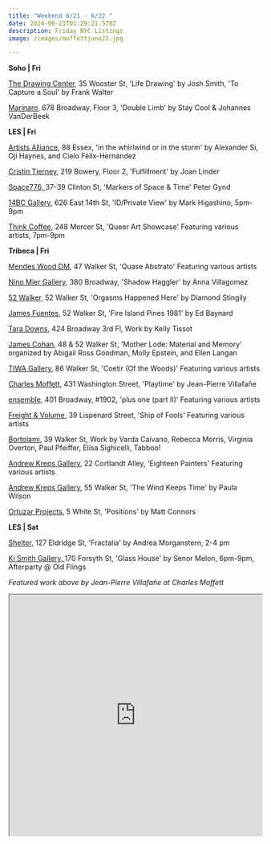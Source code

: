 ```yaml
---
title: "Weekend 6/21 - 6/22 "
date: 2024-06-21T01:29:21.578Z
description: Friday NYC Listings
image: /images/moffettjune21.jpg

---
```

**S﻿oho | Fri**

[The Drawing Center](https://drawingcenter.org/exhibitions/josh-smith), 35 Wooster St, 'Life Drawing' by Josh Smith, 'To Capture a Soul' by Frank Walter

[Marinaro](https://www.marinaro.biz/), 678 Broadway, Floor 3, 'Double Limb' by Stay Cool & Johannes VanDerBeek

**L﻿ES | Fri**

[Artists Alliance](https://www.artistsallianceinc.org/), 88 Essex, 'in the whirlwind or in the storm' by Alexander Si, Oji Haynes, and Cielo Félix-Hernández

[Cristin Tierney](https://www.cristintierney.com/exhibitions/94-joan-linder-fulfillment/cover/), 219 Bowery, Floor 2, 'Fulfillment' by Joan Linder

[Space776, ](https://www.space776.com/)37-39 Clinton St, 'Markers of Space & Time' Peter Gynd

[14BC Gallery](https://www.instagram.com/14bcgallery), 626 East 14th St, 'ID/Private View' by Mark Higashino, 5pm-9pm

[Think Coffee](http://www.instagram.com/thinkcoffeenyc), 248 Mercer St, 'Queer Art Showcase' Featuring various artists, 7pm-9pm

**T﻿ribeca | Fri**

[Mendes Wood DM](https://mendeswooddm.com/exhibitions/329-quase-abstrato/), 47 Walker St, 'Quase Abstrato' Featuring various artists

[Nino Mier Gallery](https://www.miergallery.com/exhibitions), 380 Broadway, 'Shadow Haggler' by Anna Villagomez

[52 Walker](https://www.52walker.com/exhibitions/diamond-stingily-orgasms-happened-here), 52 Walker St, 'Orgasms Happened Here' by Diamond Stingily

[James Fuentes](https://jamesfuentes.com/exhibitions/fire-island-pines-1981), 52 Walker St, 'Fire Island Pines 1981' by Ed Baynard

[Tara Downs](https://taradowns.com/exhibitions/kelly-tissot), 424 Broadway 3rd Fl, Work by Kelly Tissot

[James Cohan](https://www.jamescohan.com/exhibitions/66428383203654e249012d70), 48 & 52 Walker St, 'Mother Lode: Material and Memory' organized by Abigail Ross Goodman, Molly Epstein, and Ellen Langan

[TIWA Gallery](https://www.instagram.com/tiwa_select), 86 Walker St, 'Coetir (Of the Woods)' Featuring various artists

[Charles Moffett](https://charlesmoffett.com/exhibitions/91-jean-pierre-villafane-playtime/), 431 Washington Street, 'Playtime' by Jean-Pierre Villafañe

[ensemble](https://ensemble.nyc/), 401 Broadway, #1902, 'plus one (part II)' Featuring various artists

[Freight & Volume](http://www.freightandvolume.com/exhibitions/ship-of-fools), 39 Lispenard Street, 'Ship of Fools' Featuring various artists

[Bortolami](https://www.bortolamigallery.com/exhibitions/june-21), 39 Walker St, Work by Varda Caivano, Rebecca Morris, Virginia Overton, Paul Pfeiffer, Elisa Sighicelli, Tabboo!

[Andrew Kreps Gallery](http://www.andrewkreps.com/), 22 Cortlandt Alley, 'Eighteen Painters' Featuring various artists

[Andrew Kreps Gallery](http://www.andrewkreps.com/exhibitions/paula-wilson), 55 Walker St, 'The Wind Keeps Time' by Paula Wilson

[Ortuzar Projects](https://www.ortuzarprojects.com/exhibitions/matt-connors), 5 White St, 'Positions' by Matt Connors

**L﻿ES | Sat**

[Shelter](https://www.shelternyc.com/), 127 Eldridge St, 'Fractalia' by Andrea Morganstern,  2-4 pm

[Ki Smith Gallery, ](https://www.kismithgallery.com/)170 Forsyth St, 'Glass House' by Senor Melon, 6pm-9pm, Afterparty @ Old Flings

*F﻿eatured work above by Jean-Pierre Villafañe at Charles Moffett*

<iframe src="https://www.google.com/maps/d/u/1/embed?mid=1nNDRHQiTIY7Z0EblT7I0xG5frxQnGGk&ehbc=2E312F" width="100%" height="480"></iframe>